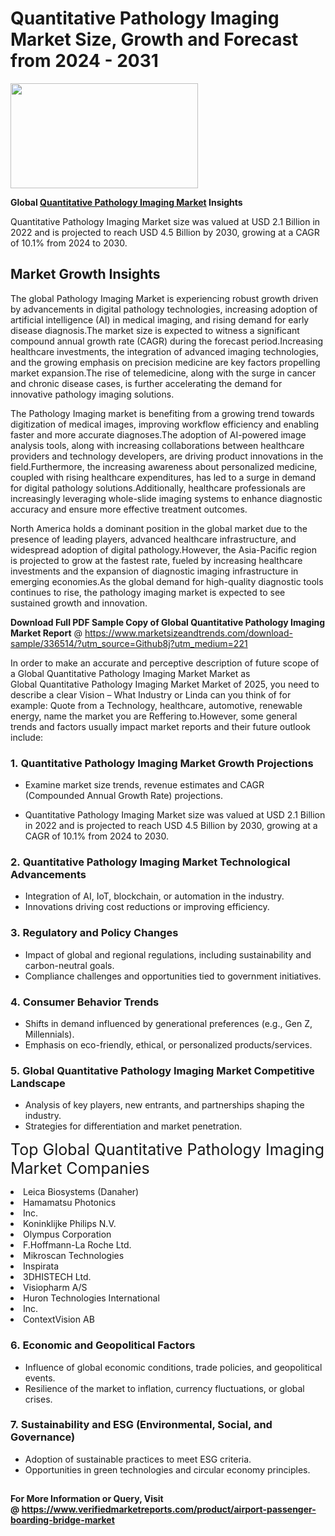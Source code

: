 <H1>Quantitative Pathology Imaging Market Size, Growth and Forecast from 2024 - 2031</H1><img class="aligncenter size-medium wp-image-584254" src="https://thirdeyenews.in/wp-content/uploads/2024/09/Global-Market-Research-300x168.jpeg" alt="" width="300" height="168" /><p><strong>Global&nbsp;<a href="https://www.marketsizeandtrends.com/download-sample/336514/?utm_source=Github8j?utm_medium=221">Quantitative Pathology Imaging Market</a> Insights</strong></p><p>Quantitative Pathology Imaging Market size was valued at USD 2.1 Billion in 2022 and is projected to reach USD 4.5 Billion by 2030, growing at a CAGR of 10.1% from 2024 to 2030.</p><p><h2>Market Growth Insights</h2> <p>The global Pathology Imaging Market is experiencing robust growth driven by advancements in digital pathology technologies, increasing adoption of artificial intelligence (AI) in medical imaging, and rising demand for early disease diagnosis.The market size is expected to witness a significant compound annual growth rate (CAGR) during the forecast period.Increasing healthcare investments, the integration of advanced imaging technologies, and the growing emphasis on precision medicine are key factors propelling market expansion.The rise of telemedicine, along with the surge in cancer and chronic disease cases, is further accelerating the demand for innovative pathology imaging solutions.</p> <p>The Pathology Imaging market is benefiting from a growing trend towards digitization of medical images, improving workflow efficiency and enabling faster and more accurate diagnoses.The adoption of AI-powered image analysis tools, along with increasing collaborations between healthcare providers and technology developers, are driving product innovations in the field.Furthermore, the increasing awareness about personalized medicine, coupled with rising healthcare expenditures, has led to a surge in demand for digital pathology solutions.Additionally, healthcare professionals are increasingly leveraging whole-slide imaging systems to enhance diagnostic accuracy and ensure more effective treatment outcomes.</p> <p>North America holds a dominant position in the global market due to the presence of leading players, advanced healthcare infrastructure, and widespread adoption of digital pathology.However, the Asia-Pacific region is projected to grow at the fastest rate, fueled by increasing healthcare investments and the expansion of diagnostic imaging infrastructure in emerging economies.As the global demand for high-quality diagnostic tools continues to rise, the pathology imaging market is expected to see sustained growth and innovation.</p> <p><span class=""><strong>Download Full PDF Sample Copy of Global Quantitative Pathology Imaging Market Report</strong> @ <a href="https://www.marketsizeandtrends.com/download-sample/336514/?utm_source=Github8j?utm_medium=221" target="_blank">https://www.marketsizeandtrends.com/download-sample/336514/?utm_source=Github8j?utm_medium=221</a></span></p><p>In order to make an accurate and perceptive description of future scope of a Global&nbsp;Quantitative Pathology Imaging Market Market as Global&nbsp;Quantitative Pathology Imaging Market Market of 2025, you need to describe a clear Vision &ndash; What Industry or Linda can you think of for example: Quote from a Technology, healthcare, automotive, renewable energy, name the market you are Reffering to.However, some general trends and factors usually impact market reports and their future outlook include:</p><h3>1.&nbsp;<strong>Quantitative Pathology Imaging Market Growth Projections</strong></h3><ul><li>Examine market size trends, revenue estimates and CAGR (Compounded Annual Growth Rate) projections.</li><li><p>Quantitative Pathology Imaging Market size was valued at USD 2.1 Billion in 2022 and is projected to reach USD 4.5 Billion by 2030, growing at a CAGR of 10.1% from 2024 to 2030.</p></li></ul><h3>2.&nbsp;<strong>Quantitative Pathology Imaging Market Technological Advancements</strong></h3><ul><li>Integration of AI, IoT, blockchain, or automation in the industry.</li><li>Innovations driving cost reductions or improving efficiency.</li></ul><h3>3.&nbsp;<strong>Regulatory and Policy Changes</strong></h3><ul><li>Impact of global and regional regulations, including sustainability and carbon-neutral goals.</li><li>Compliance challenges and opportunities tied to government initiatives.</li></ul><h3>4.&nbsp;<strong>Consumer Behavior Trends</strong></h3><ul><li>Shifts in demand influenced by generational preferences (e.g., Gen Z, Millennials).</li><li>Emphasis on eco-friendly, ethical, or personalized products/services.</li></ul><h3>5.&nbsp;<strong>Global Quantitative Pathology Imaging Market Competitive Landscape</strong></h3><ul><li>Analysis of key players, new entrants, and partnerships shaping the industry.</li><li>Strategies for differentiation and market penetration.</li></ul><p data-pm-slice="1 1 []"><span style="color: inherit; font-family: inherit; font-size: 25px;">Top Global Quantitative Pathology Imaging Market Companies</span></p><div class="" data-test-id=""><p><li>Leica Biosystems (Danaher)</li><li> Hamamatsu Photonics</li><li> Inc.</li><li> Koninklijke Philips N.V.</li><li> Olympus Corporation</li><li> F.Hoffmann-La Roche Ltd.</li><li> Mikroscan Technologies</li><li> Inspirata</li><li> 3DHISTECH Ltd.</li><li> Visiopharm A/S</li><li> Huron Technologies International</li><li> Inc.</li><li> ContextVision AB</li></p></div><h3>6.&nbsp;<strong>Economic and Geopolitical Factors</strong></h3><ul><li>Influence of global economic conditions, trade policies, and geopolitical events.</li><li>Resilience of the market to inflation, currency fluctuations, or global crises.</li></ul><h3>7.&nbsp;<strong>Sustainability and ESG (Environmental, Social, and Governance)</strong></h3><ul><li>Adoption of sustainable practices to meet ESG criteria.</li><li>Opportunities in green technologies and circular economy principles.</li></ul><h2><strong style="font-size: 14px;">For More Information or Query, Visit @&nbsp;</strong><a style="background-color: #ffffff; font-size: 14px;" href="https://www.marketsizeandtrends.com/report/quantitative-pathology-imaging-market/" target="_blank">https://www.verifiedmarketreports.com/product/airport-passenger-boarding-bridge-market</a></h2>